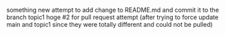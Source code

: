 something new
attempt to add change to README.md and commit it to the branch topic1
hoge #2 for pull request attempt (after trying to force update main and topic1 since they were totally different and could not be pulled)
